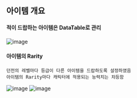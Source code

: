 ## 아이템 개요

#### 적이 드랍하는 아이템은 DataTable로 관리
![image](https://github.com/user-attachments/assets/a18acc26-1f5f-4e38-ac0b-3003e380cb98)

#### 아이템의 Rarity
```
던전의 레벨마다 등급이 다른 아이템을 드랍하도록 설정하였음
아이템의 Rarity마다 캐릭터에 적용되는 능력치는 차등함
```
![image](https://github.com/user-attachments/assets/40792ffc-3dec-48e7-b912-3289375e6cbc)
![image](https://github.com/user-attachments/assets/10e6aa38-f9e5-4a42-890b-5f486a26d759)
